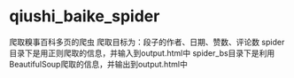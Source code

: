 # qiushi_baike_spider

爬取糗事百科多页的爬虫
爬取目标为：段子的作者、日期、赞数、评论数
spider目录下是用正则爬取的信息，并输入到output.html中
spider_bs目录下是利用BeautifulSoup爬取的信息，并输出到output.html中
